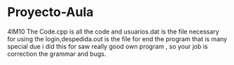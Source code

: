 # Proyecto-Aula
4IM10
The Code.cpp is all the code and usuarios.dat is the file necessary for using the login,despedida.out is the file for end the program that is many special due i did this for saw really good own program , so your job is correction the grammar and bugs.
